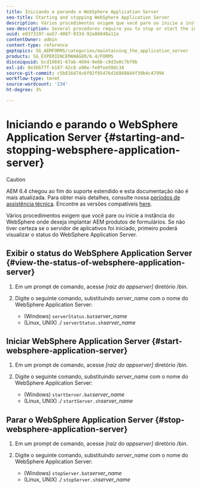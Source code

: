 ```yaml
---
title: Iniciando e parando o WebSphere Application Server
seo-title: Starting and stopping WebSphere Application Server
description: Vários procedimentos exigem que você pare ou inicie a instância do WebSphere onde deseja implantar AEM produtos de formulários. Este documento descreve como iniciar e parar o WebSphere Application Server.
seo-description: Several procedures require you to stop or start the instance of WebSphere where you want to deploy AEM forms products. This document describes how to start and stop the WebSphere Application Server.
uuid: e0373197-aa57-4087-933d-92a86840a11a
contentOwner: admin
content-type: reference
geptopics: SG_AEMFORMS/categories/maintaining_the_application_server
products: SG_EXPERIENCEMANAGER/6.4/FORMS
discoiquuid: bcd16691-67ab-4694-9e6b-c9d3e0c7bf0b
exl-id: 8e3bb77f-b187-42c8-a90e-fe0fee50dc34
source-git-commit: c5b816d74c6f02f85476d16868844f39b4c47996
workflow-type: tm+mt
source-wordcount: '234'
ht-degree: 3%

---
```


# Iniciando e parando o WebSphere Application Server {#starting-and-stopping-websphere-application-server}

>[!CAUTION]
>
>AEM 6.4 chegou ao fim do suporte estendido e esta documentação não é mais atualizada. Para obter mais detalhes, consulte nossa [períodos de assistência técnica](https://helpx.adobe.com/br/support/programs/eol-matrix.html). Encontre as versões compatíveis [here](https://experienceleague.adobe.com/docs/).

Vários procedimentos exigem que você pare ou inicie a instância do WebSphere onde deseja implantar AEM produtos de formulários. Se não tiver certeza se o servidor de aplicativos foi iniciado, primeiro poderá visualizar o status do WebSphere Application Server.

## Exibir o status do WebSphere Application Server {#view-the-status-of-websphere-application-server}

1. Em um prompt de comando, acesse *[raiz do appserver]* diretório /bin.
1. Digite o seguinte comando, substituindo *server_name* com o nome do WebSphere Application Server:

   * (Windows) `serverStatus.bat`*server_name*
   * (Linux, UNIX) ./ `serverStatus.sh`*server_name*

## Iniciar WebSphere Application Server {#start-websphere-application-server}

1. Em um prompt de comando, acesse *[raiz do appserver]* diretório /bin.
1. Digite o seguinte comando, substituindo *server_name* com o nome do WebSphere Application Server:

   * (Windows) `startServer.bat`*server_name*
   * (Linux, UNIX) ./ `startServer.sh`*server_name*

## Parar o WebSphere Application Server {#stop-websphere-application-server}

1. Em um prompt de comando, acesse *[raiz do appserver]* diretório /bin.
1. Digite o seguinte comando, substituindo *server_name* com o nome do WebSphere Application Server:

   * (Windows) `stopServer.bat`*server_name*
   * (Linux, UNIX) ./ `stopServer.sh`*server_name*
